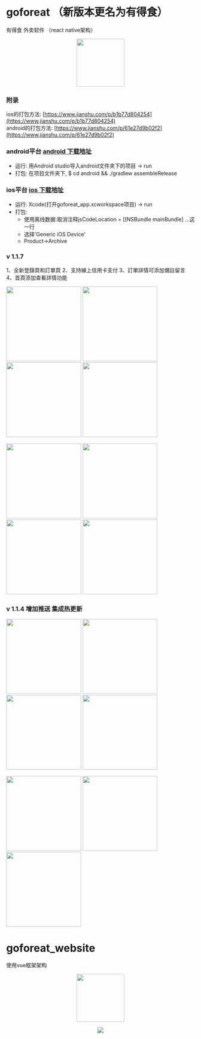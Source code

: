 # goforeat （新版本更名为有得食）
有得食 外卖软件 （react native架构）
<p align="center">
  <img width="128" src="./display/goforeat.png">
</p>

### 附录
ios的打包方法:
[https://www.jianshu.com/p/b1b77d804254](https://www.jianshu.com/p/b1b77d804254) <br>
android的打包方法:
[https://www.jianshu.com/p/61e27d9b02f2](https://www.jianshu.com/p/61e27d9b02f2)
### android平台 [android 下载地址](https://play.google.com/store/apps/details?id=com.goforeat_app)
* 运行: 用Android studio导入android文件夹下的项目 -> run 
* 打包: 在项目文件夹下, $ cd android && ./gradlew assembleRelease

### ios平台 [ios 下载地址](https://itunes.apple.com/cn/app/goforeat/id1343559475?mt=8)
* 运行: Xcode(打开goforeat_app.xcworkspace项目) -> run
* 打包:
    * 使用离线数据:取消注释jsCodeLocation = [[NSBundle mainBundle] ...这一行
    * 选择'Generic iOS Device'
    * Product->Archive

### v 1.1.7 
1、全新登錄頁和訂單頁
2、支持線上信用卡支付
3、訂單詳情可添加備註留言
4、首頁添加查看詳情功能

 <p align="left">
  <img src="./display/launch_screen.png" width="200">
  <img src="./display/v1171.png" width="200">
  <img src="./display/v1172.png" width="200">
  <img src="./display/v1173.png" width="200">
</p>
<p align="left">
  <img src="./display/v1174.png" width="200">
  <img src="./display/v1175.png" width="200">
  <img src="./display/v1176.png" width="200">
  <img src="./display/v1177.png" width="200">
</p>
    
### v 1.1.4 增加推送 集成热更新
 <p align="left">
  <img src="./display/ios_1_1_4_1.png" width="200">
  <img src="./display/ios_1_1_4_2.png" width="200">
  <img src="./display/ios_1_1_4_3.png" width="200">
  <img src="./display/ios_1_1_4_4.png" width="200">
</p>
<p align="left">
  <img src="./display/ios_1_1_4_5.png" width="200">
  <img src="./display/ios_1_1_4_6.png" width="200">
  <img src="./display/ios_1_1_4_7.png" width="200">
</p>

# goforeat_website
使用vue框架架构
<p align="center">
  <img width="128" src="./display/1513159482.png">
</p>

<p align="center">
  <img src="./display/ws1.png">
</p>
